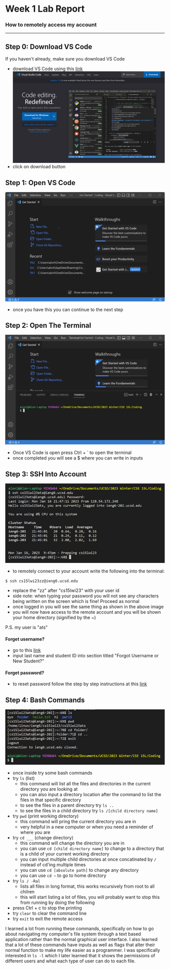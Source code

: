 # Week 1 Lab Report
### How to remotely access my account
--- 
## Step 0: Download VS Code
If you haven't already, make sure you download VS Code
 - download VS Code using this [link](https://code.visualstudio.com/)
![Image](/vscode-download-screenshot.png)
 - click on download button

## Step 1: Open VS Code
![Image](/VSCode-Screenshot.png)
 - once you have this you can continue to the next step 

## Step 2: Open The Terminal
![Image](/terminal.png)
 - Once VS Code is open press Ctrl + ` to open the terminal
 - once completed you will see a $ where you can write in inputs

## Step 3: SSH Into Account
![Image](/remote-access.png)
 - to remotely connect to your account write the following into the terminal:
```
$ ssh cs15lwi23zz@ieng6.ucsd.edu
```
 - replace the "zz" after "cs15lwi23" with your user id
 - side note: when typing your password you will not see any characters being written on the screen which is fine! Proceed as normal
 - once logged in you will see the same thing as shown in the above image
 - you will now have access to the remote account and you will be shown your home directory (signified by the ~)

P.S. my user is "ats"

#### Forget username? 
 - go to this [link](https://sdacs.ucsd.edu/~icc/index.php)
 - input last name and student ID into section titled "Forgot Username or New Student?"

#### Forget password?
 - to reset password follow the step by step instructions at this [link](https://docs.google.com/document/d/1hs7CyQeh-MdUfM9uv99i8tqfneos6Y8bDU0uhn1wqho/edit)

## Step 4: Bash Commands
![Image](bash-try.png)
 - once inside try some bash commands
 - try `ls` (list)
     - this command will list all the files and directories in the current directory you are looking at
     - you can also input a directory location after the command to list the files in that specific directory
     - to see the files in a parent directory try `ls ..`
     - to see the files in a child directory try `ls /[child directory name]`
 - try `pwd` (print working directory)
     - this command will pring the current directory you are in
     - very helpful in a new computer or when you need a reminder of where you are
 - try `cd ___` (change directory)
     - this command will change the directory you are in
     - you can use `cd [child directory name]` to change to a directory that is a child of your current working directory
     - you can input multiple child directories at once concatinated by `/` instead of cd'ing multiple times
     - you can use `cd [absolute path]` to change any directory
     - you can use `cd ~` to go to home directory
 - try `ls / -Ral`
     - lists all files in long format, this works recursively from root to all chilren
     - this will start listing a lot of files, you will probably want to stop this from running by doing the following
 - press Ctrl + c to stop the printing
 - try `clear` to clear the command line
 - try `exit` to exit the remote access

I learned a lot from running these commands, specifically on how to go about navigating my computer's file system through a text based application rather than the normal graphical user interface. I also learned that a lot of these commands have inputs as well as flags that alter their normal function to make my life easier as a programmer. I was specifically interested in `ls -l` which I later learned that it shows the permissions of different users and what each type of user can do to each file.
